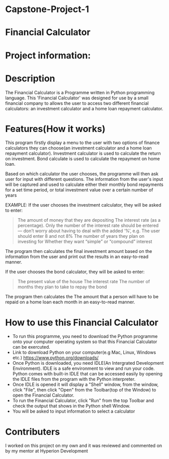 # Capstone-Project-1
# Financial Calculator
# Project information:
# Description
The Financial Calculator is a Programme written in Python programming language. This 'Financial Calculator' was designed for use by a small financial company to allows the user to access two different financial calculators: an investment calculator and a home loan repayment calculator. 

# Features(How it works)

This program firstly display a menu to the user with two options of finance calculators they can choose(an investment calculator and a home loan repayment calculator). Investment calculator is used to calculate the return on investment. Bond calculate is used to calculate the repayment on home loan. 

Based on which calculator the user chooses, the programme will then ask user for input with different questions. The information from the user's input will be captured and used to calculate either their monthly bond repayments for a set time period, or total investment value over a certain number of years

EXAMPLE:
If the user chooses the investment calculator, they will be asked to enter:

> The amount of money that they are depositing
> The interest rate (as a percentage). Only the number of the interest rate should be entered — don’t worry about having to deal with the added ‘%’, e.g. The user should enter 8     and not 8%
> The number of years they plan on investing for
> Whether they want “simple” or “compound” interest

The program then calculates the final investment amount based on the information from the user and print out the results in an easy-to-read manner. 

If the user chooses the bond calculator, they will be asked to enter:

> The present value of the house
>  The interest rate
>  The number of months they plan to take to repay the bond

The program then calculates the The amount that a person will have to be repaid on a home loan each month in an easy-to-read manner.

# How to use this Financial Calculator

* To run this programme, you need to download the Python programme onto your computer operating system so that this Financial Calculator can be exercuted. 
* Link to download Python on your computer(e.g Mac, Linux, Windows etc.) https://www.python.org/downloads/
* Once Python is downloaded, you need IDLE(An Intergrated Development Environment). IDLE is a safe environment to view and run your code. Python comes with built-in IDLE that     can be accessed easily by opening the IDLE files from the program with the Python interpreter. 
* Once IDLE is opened it will display a "Shell" window, from the window, click "File", then click "Open" from the Toolbar(top of the Window) to open the Financial Calculator.
* To run the Financial Calculator, click "Run" from the top Toolbar and check the output that shows in the Python shell Window. 
* You will be asked to input information to select a calculator

# Contributers

I worked on this project on my own and it was reviewed and commented on by my mentor at Hyperion Development
